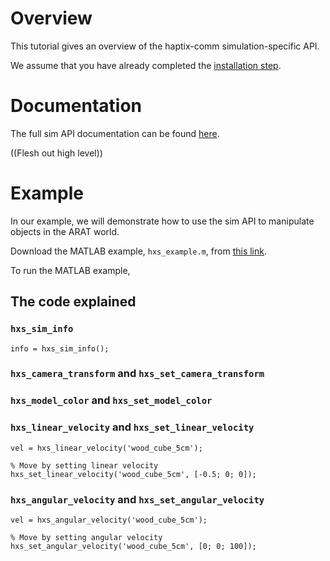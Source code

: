 # Overview
This tutorial gives an overview of the haptix-comm simulation-specific API.

We assume that you have already completed the
[installation step](http://gazebosim.org/tutorials?tut=haptix_install&cat=haptix).

# Documentation
The full sim API documentation can be found
[here](https://s3.amazonaws.com/osrf-distributions/haptix/api/0.2.2/haptix__sim_8h.html).

((Flesh out high level))

# Example
In our example, we will demonstrate how to use the sim API to manipulate objects in the ARAT world.

Download the MATLAB example, `hxs_example.m`, from
[this link](https://bitbucket.org/osrf/haptix-comm/raw/default/matlab/hxs_example.m).

To run the MATLAB example, 


## The code explained

### `hxs_sim_info`

~~~
info = hxs_sim_info();
~~~

### `hxs_camera_transform` and `hxs_set_camera_transform`

<include lang='matlab' from="/\% Get the user camera pose/" to="/hxs_set_camera_transform\(new_tx\);/" src='http://bitbucket.org/osrf/haptix-comm/raw/default/matlab/hxs_example.m'/> 

### `hxs_model_color` and `hxs_set_model_color`

<include lang='matlab' from="/\% Change the table color./" to="/hxs_model_color\('table'\);/" src='http://bitbucket.org/osrf/haptix-comm/raw/default/matlab/hxs_example.m'/> 


### `hxs_linear_velocity` and `hxs_set_linear_velocity`

~~~
vel = hxs_linear_velocity('wood_cube_5cm');
~~~

~~~
% Move by setting linear velocity
hxs_set_linear_velocity('wood_cube_5cm', [-0.5; 0; 0]);
~~~

### `hxs_angular_velocity` and `hxs_set_angular_velocity`

~~~
vel = hxs_angular_velocity('wood_cube_5cm');
~~~

~~~
% Move by setting angular velocity
hxs_set_angular_velocity('wood_cube_5cm', [0; 0; 100]);
~~~

